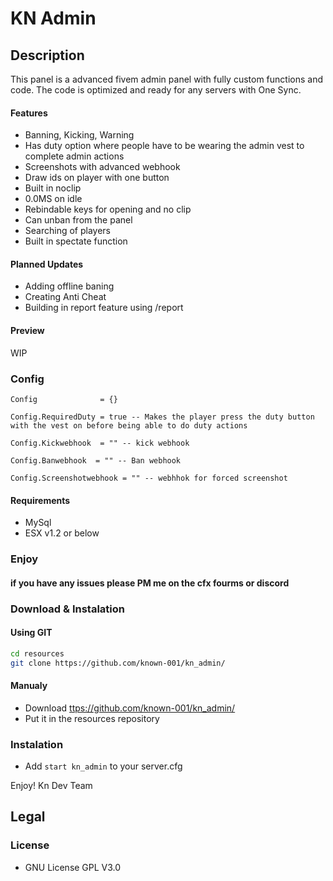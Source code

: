 # KN Admin

## Description

This panel is a advanced fivem admin panel with fully custom functions and code.
The code is optimized and ready for any servers with One Sync.

#### Features

* Banning, Kicking, Warning
* Has duty option where people have to be wearing the admin vest to complete admin actions
* Screenshots with advanced webhook
* Draw ids on player with one button
* Built in noclip
* 0.0MS on idle
* Rebindable keys for opening and no clip
* Can unban from the panel
* Searching of players
* Built in spectate function

#### Planned Updates

* Adding offline baning
* Creating Anti Cheat
* Building in report feature using /report

#### Preview

WIP

### Config

```
Config              = {}

Config.RequiredDuty = true -- Makes the player press the duty button with the vest on before being able to do duty actions

Config.Kickwebhook  = "" -- kick webhook

Config.Banwebhook  = "" -- Ban webhook

Config.Screenshotwebhook = "" -- webhhok for forced screenshot
```

#### Requirements

* MySql
* ESX v1.2 or below

### Enjoy
#### if you have any issues please PM me on the cfx fourms or discord

### Download & Instalation

#### Using GIT

```sh
cd resources
git clone https://github.com/known-001/kn_admin/
```

#### Manualy

- Download <ttps://github.com/known-001/kn_admin/>
- Put it in the resources repository

### Instalation

- Add `start kn_admin` to your server.cfg

Enjoy!
Kn Dev Team 

## Legal

### License

- GNU License GPL V3.0
